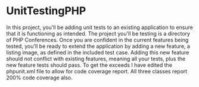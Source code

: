 # UnitTestingPHP
In this project, you'll be adding unit tests to an existing application to ensure that it is functioning as intended. The project you'll be testing is a directory of PHP Conferences. Once you are confident in the current features being tested, you'll be ready to extend the application by adding a new feature, a listing image, as defined in the included test case. Adding this new feature should not conflict with existing features, meaning all your tests, plus the new feature tests should pass.
To get the exceeds I have edited the phpunit.xml file to allow for code coverage report.
All three classes report 200% code coverage also.


